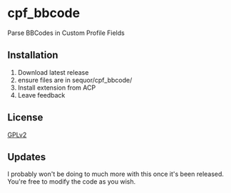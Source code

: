 # cpf_bbcode
Parse BBCodes in Custom Profile Fields

## Installation

1. Download latest release
2. ensure files are in sequor/cpf_bbcode/
3. Install extension from ACP
4. Leave feedback

## License

[GPLv2](license.txt)

## Updates

I probably won't be doing to much more with this once it's been released.
You're free to modify the code as you wish.
